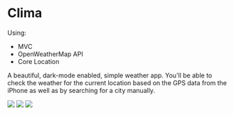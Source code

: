 
#  Clima #

Using:
* MVC
* OpenWeatherMap API
* Core Location

A beautiful, dark-mode enabled, simple weather app. You'll be able to check the weather for the current location based on the GPS data from the iPhone as well as by searching for a city manually. 

![](https://s1.hostingkartinok.com/uploads/images/2022/02/aa4e1a6c0b26a0b8f0f53c670a3367e9.jpg)
![](https://s1.hostingkartinok.com/uploads/images/2022/02/09c3b1444dabc6ef215f4ccb476205fe.jpg)
![](https://s1.hostingkartinok.com/uploads/images/2022/02/24782f3cc6b5b63cc560fd8e1d61a7d9.jpg)
